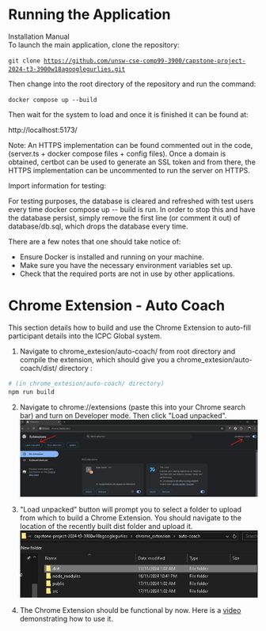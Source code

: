 # Running the Application
Installation Manual<br/>
To launch the main application, clone the repository:

<code>git clone https://github.com/unsw-cse-comp99-3900/capstone-project-2024-t3-3900w18agooglegurlies.git</code>


Then change into the root directory of the repository and run the command:

<code>docker compose up --build</code>


Then wait for the system to load and once it is finished it can be found at:

http://localhost:5173/


Note: An HTTPS implementation can be found commented out in the code, (server.ts + docker compose files + config files). Once a domain is obtained, certbot can be used to generate an SSL token and from there, the HTTPS implementation can be uncommented to run the server on HTTPS.

Import information for testing:

For testing purposes, the database is cleared and refreshed with test users every time docker compose up -- build is run. In order to stop this and have the database persist, simply remove the first line (or comment it out) of database/db.sql, which drops the database every time.


There are a few notes that one should take notice of:
- Ensure Docker is installed and running on your machine.
- Make sure you have the necessary environment variables set up.
- Check that the required ports are not in use by other applications.

# Chrome Extension - Auto Coach
This section details how to build and use the Chrome Extension to auto-fill participant details into the ICPC Global system.

1. Navigate to chrome_extesion/auto-coach/ from root directory and compile the extension, which should give you a chrome_extesion/auto-coach/dist/ directory :
```bash
# (in chrome_extesion/auto-coach/ directory)
npm run build
```
2. Navigate to chrome://extensions (paste this into your Chrome search bar) and turn on Developer mode. Then click "Load unpacked".
![Chrome Extension](images/image-1.png)

3. "Load unpacked" button will prompt you to select a folder to upload from which to build a Chrome Extension. You should navigate to the location of the recently built dist folder and upload it.
![Loading dist/ folder](images/image-2.png)

4. The Chrome Extension should be functional by now. Here is a [video](https://drive.google.com/file/d/1xJ0_18Eu4yHZIVSpzBAizO9cungVHPIk/view?usp=sharing) demonstrating how to use it.
